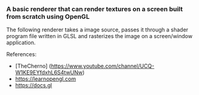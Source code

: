 ### A basic renderer that can render textures on a screen built from scratch using OpenGL

The following renderer takes a image source, passes it through a shader program file written in GLSL 
and rasterizes the image on a screen/window application.

References:
- [TheCherno] (https://www.youtube.com/channel/UCQ-W1KE9EYfdxhL6S4twUNw)
- https://learnopengl.com
- https://docs.gl 